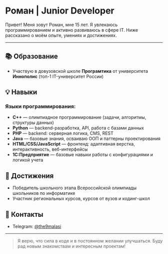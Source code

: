 # Роман | Junior Developer

Привет! Меня зовут Роман, мне 15 лет. Я увлекаюсь программированием и активно развиваюсь в сфере IT. Ниже рассказано о моём опыте, умениях и достижениях.

---

## 📚 Образование

* Участвую в довузовской школе **Програмтика** от университета **Иннополис** (топ-1 IT-университет России)

## 💡 Навыки

### Языки программирования:

* **C++** — олимпиадное программирование (задачи, алгоритмы, структуры данных)
* **Python** — backend-разработка, API, работа с базами данных
* **PHP** — backend: серверная логика, CMS, REST
* **Java** — базовые знания, осваиваю ООП и паттерны проектирования
* **HTML/CSS/JavaScript** — фронтенд: адаптивная верстка, интерактивность, веб-интерфейсы
* **1С:Предприятие** — базовые навыки работы с конфигурациями и логикой учета

## 🌟 Достижения

* Победитель школьного этапа Всероссийской олимпиады школьников по информатике
* Участник региональных курсов, курсов от вузов и кодинг-школ

## 📢 Контакты

* Telegram: [@the9malasi](https://t.me/the9malasi)

---

> Я верю, что сила в коде и в постоянном желании улучшаться. Буду рад новым знакомствам и интересным проектам!
